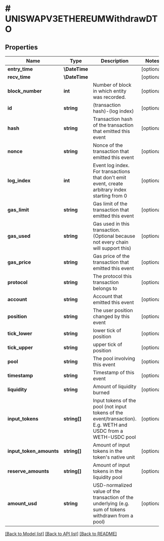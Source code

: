 # # UNISWAPV3ETHEREUMWithdrawDTO

## Properties

Name | Type | Description | Notes
------------ | ------------- | ------------- | -------------
**entry_time** | **\DateTime** |  | [optional]
**recv_time** | **\DateTime** |  | [optional]
**block_number** | **int** | Number of block in which entity was recorded. | [optional]
**id** | **string** | (transaction hash)-(log index) | [optional]
**hash** | **string** | Transaction hash of the transaction that emitted this event | [optional]
**nonce** | **string** | Nonce of the transaction that emitted this event | [optional]
**log_index** | **int** | Event log index. For transactions that don&#39;t emit event, create arbitrary index starting from 0 | [optional]
**gas_limit** | **string** | Gas limit of the transaction that emitted this event | [optional]
**gas_used** | **string** | Gas used in this transaction. (Optional because not every chain will support this) | [optional]
**gas_price** | **string** | Gas price of the transaction that emitted this event | [optional]
**protocol** | **string** | The protocol this transaction belongs to | [optional]
**account** | **string** | Account that emitted this event | [optional]
**position** | **string** | The user position changed by this event | [optional]
**tick_lower** | **string** | lower tick of position | [optional]
**tick_upper** | **string** | upper tick of position | [optional]
**pool** | **string** | The pool involving this event | [optional]
**timestamp** | **string** | Timestamp of this event | [optional]
**liquidity** | **string** | Amount of liquidity burned | [optional]
**input_tokens** | **string[]** | Input tokens of the pool (not input tokens of the event/transaction). E.g. WETH and USDC from a WETH-USDC pool | [optional]
**input_token_amounts** | **string[]** | Amount of input tokens in the token&#39;s native unit | [optional]
**reserve_amounts** | **string[]** | Amount of input tokens in the liquidity pool | [optional]
**amount_usd** | **string** | USD-normalized value of the transaction of the underlying (e.g. sum of tokens withdrawn from a pool) | [optional]

[[Back to Model list]](../../README.md#models) [[Back to API list]](../../README.md#endpoints) [[Back to README]](../../README.md)
